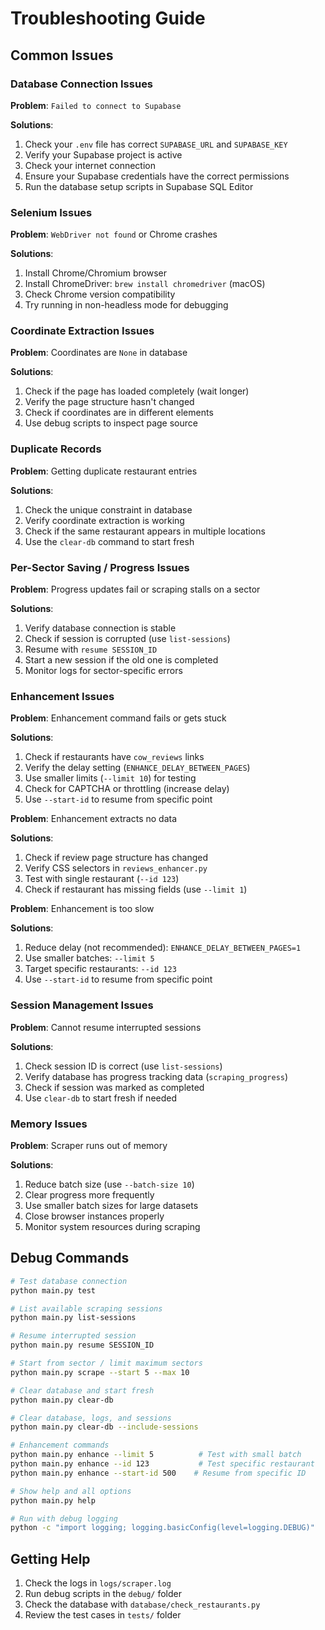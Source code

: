 # Troubleshooting Guide

## Common Issues

### Database Connection Issues

**Problem**: `Failed to connect to Supabase`

**Solutions**:
1. Check your `.env` file has correct `SUPABASE_URL` and `SUPABASE_KEY`
2. Verify your Supabase project is active
3. Check your internet connection
4. Ensure your Supabase credentials have the correct permissions
5. Run the database setup scripts in Supabase SQL Editor

### Selenium Issues

**Problem**: `WebDriver not found` or Chrome crashes

**Solutions**:
1. Install Chrome/Chromium browser
2. Install ChromeDriver: `brew install chromedriver` (macOS)
3. Check Chrome version compatibility
4. Try running in non-headless mode for debugging

### Coordinate Extraction Issues

**Problem**: Coordinates are `None` in database

**Solutions**:
1. Check if the page has loaded completely (wait longer)
2. Verify the page structure hasn't changed
3. Check if coordinates are in different elements
4. Use debug scripts to inspect page source

### Duplicate Records

**Problem**: Getting duplicate restaurant entries

**Solutions**:
1. Check the unique constraint in database
2. Verify coordinate extraction is working
3. Check if the same restaurant appears in multiple locations
4. Use the `clear-db` command to start fresh

### Per-Sector Saving / Progress Issues

**Problem**: Progress updates fail or scraping stalls on a sector

**Solutions**:
1. Verify database connection is stable
2. Check if session is corrupted (use `list-sessions`)
3. Resume with `resume SESSION_ID`
4. Start a new session if the old one is completed
5. Monitor logs for sector-specific errors

### Enhancement Issues

**Problem**: Enhancement command fails or gets stuck

**Solutions**:
1. Check if restaurants have `cow_reviews` links
2. Verify the delay setting (`ENHANCE_DELAY_BETWEEN_PAGES`)
3. Use smaller limits (`--limit 10`) for testing
4. Check for CAPTCHA or throttling (increase delay)
5. Use `--start-id` to resume from specific point

**Problem**: Enhancement extracts no data

**Solutions**:
1. Check if review page structure has changed
2. Verify CSS selectors in `reviews_enhancer.py`
3. Test with single restaurant (`--id 123`)
4. Check if restaurant has missing fields (use `--limit 1`)

**Problem**: Enhancement is too slow

**Solutions**:
1. Reduce delay (not recommended): `ENHANCE_DELAY_BETWEEN_PAGES=1`
2. Use smaller batches: `--limit 5`
3. Target specific restaurants: `--id 123`
4. Use `--start-id` to resume from specific point

### Session Management Issues

**Problem**: Cannot resume interrupted sessions

**Solutions**:
1. Check session ID is correct (use `list-sessions`)
2. Verify database has progress tracking data (`scraping_progress`)
3. Check if session was marked as completed
4. Use `clear-db` to start fresh if needed

### Memory Issues

**Problem**: Scraper runs out of memory

**Solutions**:
1. Reduce batch size (use `--batch-size 10`)
2. Clear progress more frequently
3. Use smaller batch sizes for large datasets
4. Close browser instances properly
5. Monitor system resources during scraping

## Debug Commands

```bash
# Test database connection
python main.py test

# List available scraping sessions
python main.py list-sessions

# Resume interrupted session
python main.py resume SESSION_ID

# Start from sector / limit maximum sectors
python main.py scrape --start 5 --max 10

# Clear database and start fresh
python main.py clear-db

# Clear database, logs, and sessions
python main.py clear-db --include-sessions

# Enhancement commands
python main.py enhance --limit 5          # Test with small batch
python main.py enhance --id 123           # Test specific restaurant
python main.py enhance --start-id 500    # Resume from specific ID

# Show help and all options
python main.py help

# Run with debug logging
python -c "import logging; logging.basicConfig(level=logging.DEBUG)"
```

## Getting Help

1. Check the logs in `logs/scraper.log`
2. Run debug scripts in the `debug/` folder
3. Check the database with `database/check_restaurants.py`
4. Review the test cases in `tests/` folder
